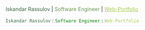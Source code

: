 <span style="color: #386641;">Iskandar Rassulov</span> | <span style="color: #6a994e;">Software Engineer</span> | <a href="https://iskandar-rassulov.github.io/ir24-wp/" style="color: #a7c957;">Web-Portfolio</a>

<code style="color : #386641">Iskandar Rassulov</code> : <code style="color : green">Software Engineer</code> : <code href="https://iskandar-rassulov.github.io/ir24-wp/" style="color : #a7c957">Web-Portfolio</code>
